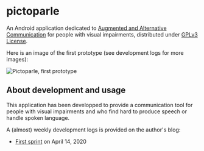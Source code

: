 # pictoparle

An Android application dedicated to [Augmented and Alternative Communication](https://en.wikipedia.org/wiki/Augmentative_and_alternative_communication) for people with visual impairments, distributed under [GPLv3 License](https://www.gnu.org/licenses/quick-guide-gplv3.fr.html).

Here is an image of the first prototype (see development logs for more images): 

![Pictoparle, first prototype](https://blog.jmtrivial.info/wp-content/uploads/2020/04/IMG_20200414_102405-825x510.jpg)


## About development and usage

This application has been developped to provide a communication tool for people with visual impairments and who find hard to produce speech or handle spoken language.

A (almost) weekly development logs is provided on the author's blog:

* [First sprint](https://blog.jmtrivial.info/2020/04/14/pictoparle-premier-sprint/) on April 14, 2020

